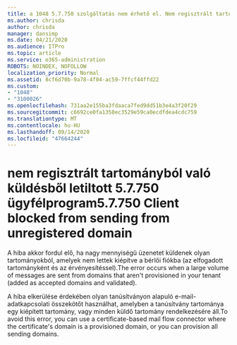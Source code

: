 ```yaml
---
title: a 1048 5.7.750 szolgáltatás nem érhető el. Nem regisztrált tartományokból való küldéssel letiltott ügyfél
ms.author: chrisda
author: chrisda
manager: dansimp
ms.date: 04/21/2020
ms.audience: ITPro
ms.topic: article
ms.service: o365-administration
ROBOTS: NOINDEX, NOFOLLOW
localization_priority: Normal
ms.assetid: 8cf6d70b-9a78-4f04-ac59-7ffcf44ffd22
ms.custom:
- "1048"
- "3100026"
ms.openlocfilehash: 731aa2e155ba3fdaaca7fed9dd51b3e4a3f20f29
ms.sourcegitcommit: c6692ce0fa1358ec3529e59ca0ecdfdea4cdc759
ms.translationtype: MT
ms.contentlocale: hu-HU
ms.lasthandoff: 09/14/2020
ms.locfileid: "47664244"
---
```

# <a name="57750-client-blocked-from-sending-from-unregistered-domain"></a><span data-ttu-id="c5350-103">nem regisztrált tartományból való küldésből letiltott 5.7.750 ügyfélprogram</span><span class="sxs-lookup"><span data-stu-id="c5350-103">5.7.750 Client blocked from sending from unregistered domain</span></span>

<span data-ttu-id="c5350-104">A hiba akkor fordul elő, ha nagy mennyiségű üzenetet küldenek olyan tartományokból, amelyek nem lettek kiépítve a bérlői fiókba (az elfogadott tartományként és az érvényesítéssel).</span><span class="sxs-lookup"><span data-stu-id="c5350-104">The error occurs when a large volume of messages are sent from domains that aren't provisioned in your tenant (added as accepted domains and validated).</span></span>

<span data-ttu-id="c5350-105">A hiba elkerülése érdekében olyan tanúsítványon alapuló e-mail-adatkapcsolati összekötőt használhat, amelyben a tanúsítvány tartománya egy kiépített tartomány, vagy minden küldő tartomány rendelkezésére áll.</span><span class="sxs-lookup"><span data-stu-id="c5350-105">To avoid this error, you can use a certificate-based mail flow connector where the certificate's domain is a provisioned domain, or you can provision all sending domains.</span></span>
